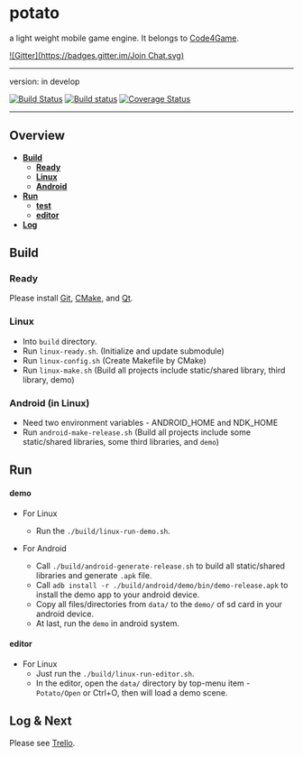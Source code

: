 potato
======

a light weight mobile game engine. It belongs to [Code4Game][].

[![Gitter](https://badges.gitter.im/Join Chat.svg)](https://gitter.im/code4game/potato?utm_source=badge&utm_medium=badge&utm_campaign=pr-badge&utm_content=badge)

----------------------------

version: in develop

[![Build Status](https://travis-ci.org/code4game/potato.svg)](https://travis-ci.org/code4game/potato)
[![Build status](https://ci.appveyor.com/api/projects/status/l563xi5j23vep2wg)](https://ci.appveyor.com/project/alexchicn/potato)
[![Coverage Status](https://coveralls.io/repos/code4game/potato/badge.png?branch=master)](https://coveralls.io/r/code4game/potato?branch=master)


----------------------------


## Overview

* [**Build**](#build)
  * [**Ready**](#ready)
  * [**Linux**](#linux)
  * [**Android**](#android)
* [**Run**](#run)
  * [**test**](#test)
  * [**editor**](#editor)
* [**Log**](#log)


Build
-----

### Ready

Please install [Git][], [CMake][], and [Qt][].


### Linux

* Into `build` directory.
* Run `linux-ready.sh`. (Initialize and update submodule)
* Run `linux-config.sh` (Create Makefile by CMake)
* Run `linux-make.sh` (Build all projects include static/shared library, third library, demo)


### Android (in Linux)
* Need two environment variables - ANDROID_HOME and NDK_HOME
* Run `android-make-release.sh` (Build all projects include some static/shared libraries, some third libraries, and `demo`)


Run
---

#### demo

- For Linux
  * Run the `./build/linux-run-demo.sh`.


- For Android
  * Call `./build/android-generate-release.sh` to build all static/shared libraries and generate `.apk` file.
  * Call `adb install -r ./build/android/demo/bin/demo-release.apk` to install the demo app to your android device.
  * Copy all files/directories from `data/` to the `demo/` of sd card in your android device.
  * At last, run the `demo` in android system.


#### editor

- For Linux
  * Just run the `./build/linux-run-editor.sh`.
  * In the editor, open the `data/` directory by top-menu item - `Potato/Open` or Ctrl+O, then will load a demo scene.


Log & Next
---

Please see [Trello][].


[CMake]: http://cmake.org/ "CMake"
[Git]: http://git-scm.com/ "Git"
[Qt]: http://qt-project.org/ "Qt"
[Code4Game]: http://c4g.io/ "Code 4 Game"
[LOG.md]: https://github.com/code4game/potato/blob/master/LOG.md "Log"
[Trello]: https://trello.com/code4game/ "Plan"
